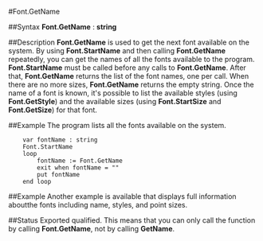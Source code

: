 
#Font.GetName

##Syntax
**Font.GetName** : **string**



##Description
**Font.GetName** is used to get the next font available on the system. By using **Font.StartName** and then calling **Font.GetName** repeatedly, you can get the names of all the fonts available to the program.
**Font.StartName** must be called before any calls to **Font.GetName**. After that, **Font.GetName** returns the list of the font names, one per call. When there are no more sizes, **Font.GetName** returns the empty string.
Once the name of a font is known, it's possible to list the available styles (using **Font.GetStyle**) and the available sizes (using **Font.StartSize** and **Font.GetSize**) for that font.



##Example
The program lists all the fonts available on the system.



        var fontName : string
        Font.StartName
        loop
            fontName := Font.GetName
            exit when fontName = ""
            put fontName
        end loop
##Example
Another example is available that displays full information aboutthe fonts including name, styles, and point sizes.




##Status
Exported qualified.
This means that you can only call the function by calling **Font.GetName**, not by calling **GetName**.


